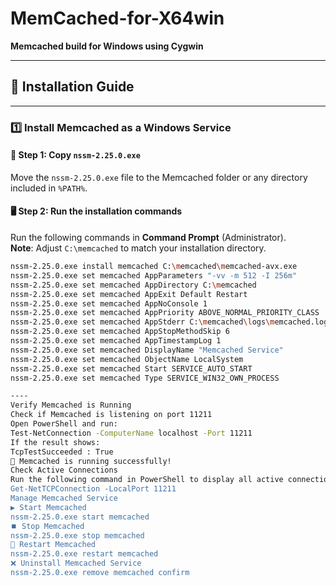 # MemCached-for-X64win  

**Memcached build for Windows using Cygwin**  

---

## 📌 Installation Guide  

---

### 1️⃣ Install Memcached as a Windows Service  

#### 📂 **Step 1: Copy `nssm-2.25.0.exe`**  

Move the `nssm-2.25.0.exe` file to the Memcached folder or any directory included in `%PATH%`.  

#### 🖥️ **Step 2: Run the installation commands**  

Run the following commands in **Command Prompt** (Administrator).  
**Note**: Adjust `C:\memcached` to match your installation directory.  

```sh
nssm-2.25.0.exe install memcached C:\memcached\memcached-avx.exe
nssm-2.25.0.exe set memcached AppParameters "-vv -m 512 -I 256m"
nssm-2.25.0.exe set memcached AppDirectory C:\memcached
nssm-2.25.0.exe set memcached AppExit Default Restart
nssm-2.25.0.exe set memcached AppNoConsole 1
nssm-2.25.0.exe set memcached AppPriority ABOVE_NORMAL_PRIORITY_CLASS
nssm-2.25.0.exe set memcached AppStderr C:\memcached\logs\memcached.log
nssm-2.25.0.exe set memcached AppStopMethodSkip 6
nssm-2.25.0.exe set memcached AppTimestampLog 1
nssm-2.25.0.exe set memcached DisplayName "Memcached Service"
nssm-2.25.0.exe set memcached ObjectName LocalSystem
nssm-2.25.0.exe set memcached Start SERVICE_AUTO_START
nssm-2.25.0.exe set memcached Type SERVICE_WIN32_OWN_PROCESS

----
Verify Memcached is Running
Check if Memcached is listening on port 11211
Open PowerShell and run:
Test-NetConnection -ComputerName localhost -Port 11211
If the result shows:
TcpTestSucceeded : True
🎉 Memcached is running successfully!
Check Active Connections
Run the following command in PowerShell to display all active connections on Memcached's port:
Get-NetTCPConnection -LocalPort 11211
Manage Memcached Service
▶️ Start Memcached
nssm-2.25.0.exe start memcached
⏹️ Stop Memcached
nssm-2.25.0.exe stop memcached
🔄 Restart Memcached
nssm-2.25.0.exe restart memcached
❌ Uninstall Memcached Service
nssm-2.25.0.exe remove memcached confirm

